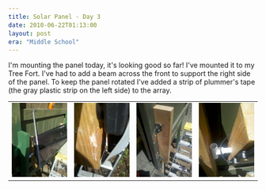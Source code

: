 ```yaml
---
title: Solar Panel - Day 3
date: 2010-06-22T01:13:00
layout: post
era: "Middle School"
---
```


I'm mounting the panel today, it's looking good so far! I've mounted it to my Tree Fort. I've had to add a beam across the front to support the right side of the panel. To keep the panel rotated I've added a strip of plummer's tape (the gray plastic strip on the left side) to the array.

|     |     |     |     |
| --- | --- | --- | --- |
| ![](img_20100622_1711001.jpg) | ![](img_20100622_1711401.jpg) | ![](img_20100622_1423281.jpg) | ![](img_20100622_1442471.jpg) |
